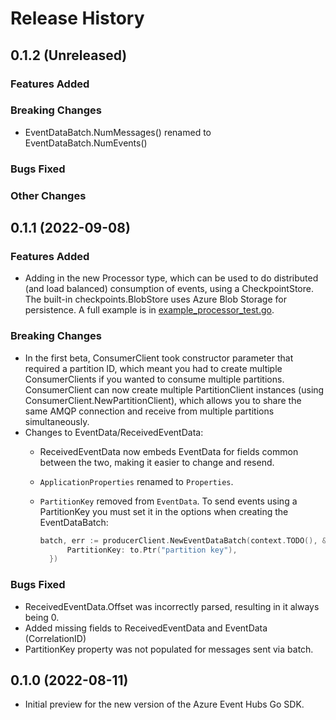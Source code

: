 # Release History

## 0.1.2 (Unreleased)

### Features Added

### Breaking Changes

- EventDataBatch.NumMessages() renamed to EventDataBatch.NumEvents()

### Bugs Fixed

### Other Changes

## 0.1.1 (2022-09-08)

### Features Added

- Adding in the new Processor type, which can be used to do distributed (and load balanced) consumption of events, using a 
  CheckpointStore. The built-in checkpoints.BlobStore uses Azure Blob Storage for persistence. A full example is 
  in [example_processor_test.go](https://github.com/Azure/azure-sdk-for-go/blob/main/sdk/messaging/azeventhubs/example_processor_test.go).

### Breaking Changes

- In the first beta, ConsumerClient took constructor parameter that required a partition ID, which meant you had to create
  multiple ConsumerClients if you wanted to consume multiple partitions. ConsumerClient can now create multiple PartitionClient
  instances (using ConsumerClient.NewPartitionClient), which allows you to share the same AMQP connection and receive from multiple
  partitions simultaneously.
- Changes to EventData/ReceivedEventData:
  - ReceivedEventData now embeds EventData for fields common between the two, making it easier to change and resend.
  - `ApplicationProperties` renamed to `Properties`.
  - `PartitionKey` removed from `EventData`. To send events using a PartitionKey you must set it in the options
    when creating the EventDataBatch:

    ```go
    batch, err := producerClient.NewEventDataBatch(context.TODO(), &azeventhubs.NewEventDataBatchOptions{
		  PartitionKey: to.Ptr("partition key"),
	  })
    ```

### Bugs Fixed

- ReceivedEventData.Offset was incorrectly parsed, resulting in it always being 0.
- Added missing fields to ReceivedEventData and EventData (CorrelationID)
- PartitionKey property was not populated for messages sent via batch.

## 0.1.0 (2022-08-11)

- Initial preview for the new version of the Azure Event Hubs Go SDK. 
